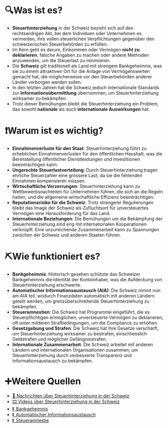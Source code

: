 # 🔍Was ist es?

- **Steuerhinterziehung** in der Schweiz bezieht sich auf den rechtswidrigen Akt, bei dem Individuen oder Unternehmen es vermeiden, ihre vollen steuerlichen Verpflichtungen gegenüber den schweizerischen Steuerbehörden zu erfüllen.
- Im Kern geht es darum, Einkommen oder Vermögen **nicht zu deklarieren**, falsche Angaben zu machen oder andere Methoden anzuwenden, um die Steuerlast zu minimieren.
- Die **Schweiz** gilt traditionell als Land mit strengem Bankgeheimnis, was sie zu einem attraktiven Ort für die Anlage von Vermögenswerten gemacht hat, die möglicherweise vor den Steuerbehörden anderer Länder verborgen werden sollen.
- In den letzten Jahren hat die Schweiz jedoch internationale Standards zur **Informationsübermittlung** übernommen, um Steuerhinterziehung wirksamer zu bekämpfen.
- Trotz dieser Bemühungen bleibt die Steuerhinterziehung ein Problem, das sowohl **nationale** als auch **internationale Auswirkungen** hat.

# ❗Warum ist es wichtig?

- **Einnahmenverluste für den Staat**: Steuerhinterziehung führt zu erheblichen Einnahmenverlusten für den öffentlichen Haushalt, was die Bereitstellung öffentlicher Dienstleistungen und Investitionen beeinträchtigen kann.
- **Ungerechte Steuerlastverteilung**: Durch Steuerhinterziehung tragen ehrliche Steuerzahler eine grössere Last, da sie die fehlenden Einnahmen kompensieren müssen.
- **Wirtschaftliche Verzerrungen**: Steuerhinterziehung kann zu Wettbewerbsnachteilen für Unternehmen führen, die sich an die Regeln halten, und die allgemeine wirtschaftliche Effizienz beeinträchtigen.
- **Reputationsrisiko für die Schweiz**: Trotz strengerer Regulierungen bleibt das Image der Schweiz als Zufluchtsort für unversteuertes Vermögen eine Herausforderung für das Land.
- **Internationale Beziehungen**: Die Bemühungen um die Bekämpfung der Steuerhinterziehung sind eng mit internationalen Kooperationen verknüpft. Eine unzureichende Zusammenarbeit kann zu Spannungen zwischen der Schweiz und anderen Staaten führen.

# ⛏Wie funktioniert es?

- **Bankgeheimnis**: Historisch gesehen schützte das Schweizer Bankgeheimnis die Identität der Kontoinhaber, was die Aufdeckung von Steuerhinterziehung erschwerte.
- **Automatischer Informationsaustausch (AIA)**: Die Schweiz nimmt nun am AIA teil, wodurch Finanzdaten automatisch mit anderen Ländern geteilt werden, um grenzüberschreitende Steuerhinterziehung zu bekämpfen.
- **Steueramnestien**: Die Schweiz hat Programme eingeführt, die es Steuerpflichtigen ermöglichen, unversteuerte Vermögen zu deklarieren, oft unter milderen Strafbedingungen, um die Compliance zu erhöhen.
- **Gesetzgebung und Strafen**: Die Schweiz hat ihre Gesetze verschärft, um Steuerhinterziehung wirksamer zu bestrafen, einschliesslich Geldstrafen und möglicher Gefängnisstrafen.
- **Internationale Zusammenarbeit**: Die Schweiz arbeitet mit anderen Ländern und internationalen Organisationen zusammen, um Steuerhinterziehung durch verbesserte Transparenz und Informationsaustausch zu bekämpfen.

# ➕Weitere Quellen

- [📄 Nachrichten über Steuerhinterziehung in der Schweiz](https://www.google.com/search?q=Steuerhinterziehung+in+der+Schweiz&tbm=nws)
- [🎞 Videos über Steuerhinterziehung in der Schweiz](https://www.google.com/search?q=Steuerhinterziehung+in+der+Schweiz&tbm=vid)
- [⏬ Bankgeheimnis](https://www.google.com/search?q=Bankgeheimnis)
- [⏬ Automatischer Informationsaustausch](https://www.google.com/search?q=Automatischer+Informationsaustausch)
- [⏬ Steueramnestie](https://www.google.com/search?q=Steueramnestie)